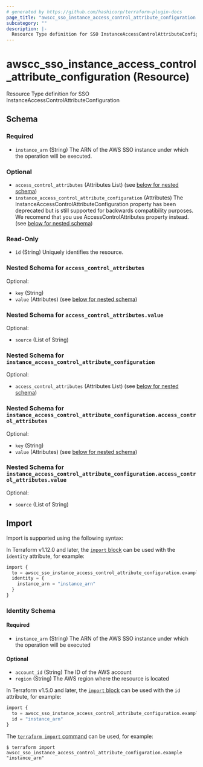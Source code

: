 ```yaml
---
# generated by https://github.com/hashicorp/terraform-plugin-docs
page_title: "awscc_sso_instance_access_control_attribute_configuration Resource - terraform-provider-awscc"
subcategory: ""
description: |-
  Resource Type definition for SSO InstanceAccessControlAttributeConfiguration
---
```


# awscc_sso_instance_access_control_attribute_configuration (Resource)

Resource Type definition for SSO InstanceAccessControlAttributeConfiguration



<!-- schema generated by tfplugindocs -->
## Schema

### Required

- `instance_arn` (String) The ARN of the AWS SSO instance under which the operation will be executed.

### Optional

- `access_control_attributes` (Attributes List) (see [below for nested schema](#nestedatt--access_control_attributes))
- `instance_access_control_attribute_configuration` (Attributes) The InstanceAccessControlAttributeConfiguration property has been deprecated but is still supported for backwards compatibility purposes. We recomend that you use  AccessControlAttributes property instead. (see [below for nested schema](#nestedatt--instance_access_control_attribute_configuration))

### Read-Only

- `id` (String) Uniquely identifies the resource.

<a id="nestedatt--access_control_attributes"></a>
### Nested Schema for `access_control_attributes`

Optional:

- `key` (String)
- `value` (Attributes) (see [below for nested schema](#nestedatt--access_control_attributes--value))

<a id="nestedatt--access_control_attributes--value"></a>
### Nested Schema for `access_control_attributes.value`

Optional:

- `source` (List of String)



<a id="nestedatt--instance_access_control_attribute_configuration"></a>
### Nested Schema for `instance_access_control_attribute_configuration`

Optional:

- `access_control_attributes` (Attributes List) (see [below for nested schema](#nestedatt--instance_access_control_attribute_configuration--access_control_attributes))

<a id="nestedatt--instance_access_control_attribute_configuration--access_control_attributes"></a>
### Nested Schema for `instance_access_control_attribute_configuration.access_control_attributes`

Optional:

- `key` (String)
- `value` (Attributes) (see [below for nested schema](#nestedatt--instance_access_control_attribute_configuration--access_control_attributes--value))

<a id="nestedatt--instance_access_control_attribute_configuration--access_control_attributes--value"></a>
### Nested Schema for `instance_access_control_attribute_configuration.access_control_attributes.value`

Optional:

- `source` (List of String)

## Import

Import is supported using the following syntax:

In Terraform v1.12.0 and later, the [`import` block](https://developer.hashicorp.com/terraform/language/import) can be used with the `identity` attribute, for example:

```terraform
import {
  to = awscc_sso_instance_access_control_attribute_configuration.example
  identity = {
    instance_arn = "instance_arn"
  }
}
```

<!-- schema generated by tfplugindocs -->
### Identity Schema

#### Required

- `instance_arn` (String) The ARN of the AWS SSO instance under which the operation will be executed

#### Optional

- `account_id` (String) The ID of the AWS account
- `region` (String) The AWS region where the resource is located

In Terraform v1.5.0 and later, the [`import` block](https://developer.hashicorp.com/terraform/language/import) can be used with the `id` attribute, for example:

```terraform
import {
  to = awscc_sso_instance_access_control_attribute_configuration.example
  id = "instance_arn"
}
```

The [`terraform import` command](https://developer.hashicorp.com/terraform/cli/commands/import) can be used, for example:

```shell
$ terraform import awscc_sso_instance_access_control_attribute_configuration.example "instance_arn"
```
